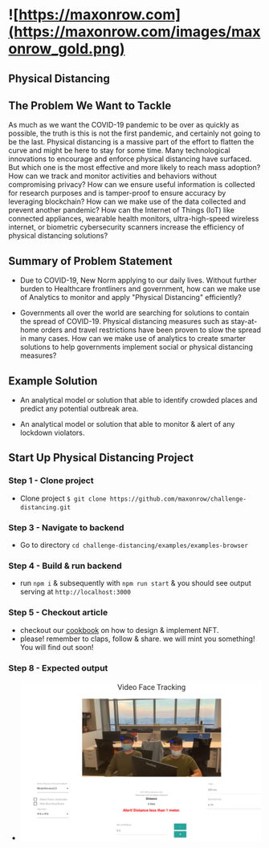 # ![https://maxonrow.com](https://maxonrow.com/images/maxonrow_gold.png)

## Physical Distancing

## The Problem We Want to Tackle

As much as we want the COVID-19 pandemic to be over as quickly as possible, the truth is this is not the first pandemic, and certainly not going to be the last. Physical distancing is a massive part of the effort to flatten the curve and might be here to stay for some time. Many technological innovations to encourage and enforce physical distancing have surfaced. But which one is the most effective and more likely to reach mass adoption? How can we track and monitor activities and behaviors without compromising privacy? How can we ensure useful information is collected for research purposes and is tamper-proof to ensure accuracy by leveraging blockchain? How can we make use of the data collected and prevent another pandemic? How can the Internet of Things (IoT) like connected appliances, wearable health monitors, ultra-high-speed wireless internet, or biometric cybersecurity scanners increase the efficiency of physical distancing solutions?

## Summary of Problem Statement

- Due to COVID-19, New Norm applying to our daily lives. Without further burden to Healthcare frontliners and government, how can we make use of Analytics to monitor and apply "Physical Distancing" efficiently?

- Governments all over the world are searching for solutions to contain the spread of COVID-19. Physical distancing measures such as stay-at-home orders and travel restrictions have been proven to slow the spread in many cases. How can we make use of analytics to create smarter solutions to help governments implement social or physical distancing measures?

## Example Solution

- An analytical model or solution that able to identify crowded places and predict any potential outbreak area.

- An analytical model or solution that able to monitor & alert of any lockdown violators.

## Start Up Physical Distancing Project

### Step 1 - Clone project

- Clone project `$ git clone https://github.com/maxonrow/challenge-distancing.git`

### Step 3 - Navigate to backend

- Go to directory `cd challenge-distancing/examples/examples-browser`

### Step 4 - Build & run backend

- run `npm i` & subsequently with `npm run start` & you should see output serving at `http://localhost:3000`

### Step 5 - Checkout article

- checkout our [cookbook](https://medium.com/) on how to design & implement NFT.
- please! remember to claps, follow & share. we will mint you something! You will find out soon!

### Step 8 - Expected output

- ![screenshot](geolocation.png)
